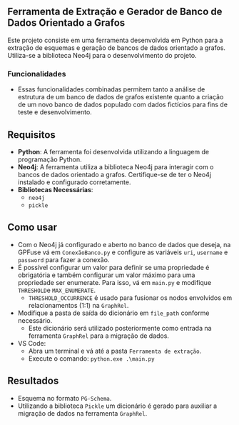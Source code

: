 ## Ferramenta de Extração e Gerador de Banco de Dados Orientado a Grafos ##

<p>Este projeto consiste em uma ferramenta desenvolvida em Python para a extração de esquemas e geração de bancos de dados orientado a grafos. Utiliza-se a biblioteca Neo4j para o desenvolvimento do projeto.</p>

### Funcionalidades ###
- Essas funcionalidades combinadas permitem tanto a análise de estrutura de um banco de dados de grafos existente quanto a criação de um novo banco de dados populado com dados fictícios para fins de teste e desenvolvimento.

## Requisitos

- **Python**: A ferramenta foi desenvolvida utilizando a linguagem de programação Python.
- **Neo4j**: A ferramenta utiliza a biblioteca Neo4j para interagir com o bancos de dados orientado a grafos. Certifique-se de ter o Neo4j instalado e configurado corretamente.
- **Bibliotecas Necessárias**:
  - `neo4j`
  - `pickle`

## Como usar

- Com o Neo4j já configurado e aberto no banco de dados que deseja, na GPFuse vá em `ConexãoBanco.py` e configure as variáveis `uri`, `username` e `password` para fazer a conexão.
- É possível configurar um valor para definir se uma propriedade é obrigatória e também configurar um valor máximo para uma propriedade ser enumerate. Para isso, vá em `main.py` e modifique `THRESHOLD`e `MAX_ENUMERATE`.
  - `THRESHOLD_OCCURRENCE` é usado para fusionar os nodos envolvidos em relacionamentos (1:1) na `GraphRel`.
- Modifique a pasta de saída do dicionário em `file_path` conforme necessário. 
  - Este dicionário será utilizado posteriormente como entrada na ferramenta `GraphRel` para a migração de dados.
- VS Code:
  - Abra um terminal e vá até a pasta `Ferramenta de extração`.
  - Execute o comando: `python.exe .\main.py`
  
## Resultados

- Esquema no formato `PG-Schema`.
- Utilizando a biblioteca `Pickle` um dicionário é gerado para auxiliar a migração de dados na ferramenta `GraphRel`.